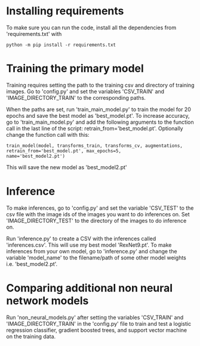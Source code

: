 # Installing requirements
To make sure you can run the code, install all the dependencies from 'requirements.txt' with

```
python -m pip install -r requirements.txt
```

# Training the primary model
Training requires setting the path to the training csv and directory of training images.
Go to 'config.py' and set the variables 'CSV_TRAIN' and 'IMAGE_DIRECTORY_TRAIN' to the corresponding paths.

When the paths are set, run 'train_main_model.py' to train the model for 20 epochs and save the best model as
'best_model.pt'. To increase accuracy, go to 'train_main_model.py' and add the following arguments to the function call
 in the last line of the script: retrain_from='best_model.pt'.
 Optionally change the function call with this:

 ```
 train_model(model, transforms_train, transforms_cv, augmentations, retrain_from='best_model.pt', max_epochs=5,
 name='best_model2.pt')
 ```

This will save the new model as 'best_model2.pt'

# Inference
To make inferences, go to 'config.py' and set the variable 'CSV_TEST' to the csv file with the image ids of the images
you want to do inferences on. Set 'IMAGE_DIRECTORY_TEST' to the directory of the images to do inference on.

Run 'inference.py' to create a CSV with the inferences called 'inferences.csv'. This will use my best model
'RexNet9.pt'. To make inferences from your own model, go to 'inference.py' and change the variable 'model_name' to the
filename/path of some other model weights i.e. 'best_model2.pt'.

# Comparing additional non neural network models
Run 'non_neural_models.py' after setting the variables 'CSV_TRAIN' and 'IMAGE_DIRECTORY_TRAIN' in the 'config.py' file
to train and test a logistic regression classifier, gradient boosted trees, and support vector machine on the
training data.

